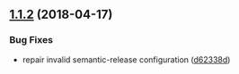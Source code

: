 <a name="1.1.2"></a>
## [1.1.2](https://github.com/arutkowski00/time/compare/v1.1.1...v1.1.2) (2018-04-17)


### Bug Fixes

* repair invalid semantic-release configuration ([d62338d](https://github.com/arutkowski00/time/commit/d62338d))
